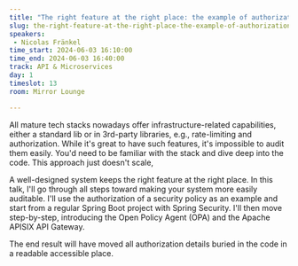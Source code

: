 ```yaml
---
title: "The right feature at the right place: the example of authorization"
slug: the-right-feature-at-the-right-place-the-example-of-authorization
speakers:
 - Nicolas Fränkel
time_start: 2024-06-03 16:10:00
time_end: 2024-06-03 16:40:00
track: API & Microservices
day: 1
timeslot: 13
room: Mirror Lounge

---
```


All mature tech stacks nowadays offer infrastructure-related capabilities, either a standard lib or in 3rd-party libraries, e.g., rate-limiting and authorization. While it's great to have such features, it's impossible to audit them easily. You'd need to be familiar with the stack and dive deep into the code. This approach just doesn't scale,
 
A well-designed system keeps the right feature at the right place. In this talk, I'll go through all steps toward making your system more easily auditable. I'll use the authorization of a security policy as an example and start from a regular Spring Boot project with Spring Security. I'll then move step-by-step, introducing the Open Policy Agent (OPA) and the Apache APISIX API Gateway.
 
The end result will have moved all authorization details buried in the code in a readable accessible place.